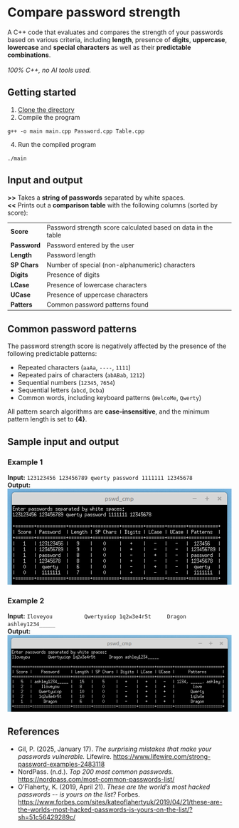 # Compare password strength
A C++ code that evaluates and compares the strength of your passwords based on various criteria, including **length**, presence of **digits**, **uppercase**, **lowercase** and **special characters** as well as their **predictable combinations**. <br /><br />
_100% C++, no AI tools used._

## Getting started

1. [Clone the directory](https://docs.github.com/en/repositories/creating-and-managing-repositories/cloning-a-repository)
2. Compile the program
```
g++ -o main main.cpp Password.cpp Table.cpp
```
4. Run the compiled program
```
./main
```

## Input and output
__>>__ Takes a **string of passwords** separated by white spaces. <br />
__<<__ Prints out a **comparison table** with the following columns (sorted by score):

<table>
  <tr>
    <td> <b>Score</b> </td>
    <td>Password strength score calculated based on data in the table</td>
  </tr>
  
  <tr>
    <td><b>Password</b></td>
    <td>Password entered by the user</td>
  </tr>
  
  <tr>
    <td><b>Length</b></td>
    <td>Password length</td>
  </tr>

  <tr>
    <td><b>SP Chars</b></td>
    <td>Number of special (non-alphanumeric) characters</td>
  </tr>

  <tr>
    <td><b>Digits</b></td>
    <td>Presence of digits</td>
  </tr>

  <tr>
    <td><b>LCase</b></td>
    <td>Presence of lowercase characters</td>
  </tr>

  <tr>
    <td><b>UCase</b></td>
    <td>Presence of uppercase characters</td>
  </tr>

  <tr>
    <td><b>Patters</b></td>
    <td>Common password patterns found</td>
  </tr>
  
</table>

## Common password patterns
The password strength score is negatively affected by the presence of the following predictable patterns:
* Repeated characters (`aaAa`, `----`, `1111`)
* Repeated pairs of characters (`abABab`, `1212`)
* Sequential numbers (`12345`, `7654`)
* Sequential letters (`abcd`, `Dcba`)
* Common words, including keyboard patterns (`WelcoMe`, `Qwerty`)
  
All pattern search algorithms are __case-insensitive__, and the minimum pattern length is set to __{4}__.
## Sample input and output
### Example 1
**Input:** `123123456 123456789 qwerty password 1111111 12345678`<br />
**Output:**<br />
![Comparison table 1](/readme_img/example-1.png)
### Example 2
**Input:** `Iloveyou          Qwertyuiop 1q2w3e4r5t     Dragon ashley1234_____`<br />
**Output:**<br />
![Comparison table 1](/readme_img/example-2.png)
## References
* Gil, P. (2025, January 17). _The surprising mistakes that make your passwords vulnerable._ Lifewire. https://www.lifewire.com/strong-password-examples-2483118
* NordPass. (n.d.). _Top 200 most common passwords._ https://nordpass.com/most-common-passwords-list/
* O’Flaherty, K. (2019, April 21). _These are the world’s most hacked passwords -- is yours on the list?_ Forbes. https://www.forbes.com/sites/kateoflahertyuk/2019/04/21/these-are-the-worlds-most-hacked-passwords-is-yours-on-the-list/?sh=51c56429289c/
